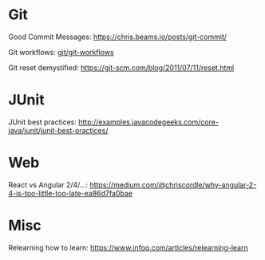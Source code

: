 # Git
Good Commit Messages: https://chris.beams.io/posts/git-commit/

Git workflows: [git/git-workflows](git/git-workflows.md)

Git reset demystified: https://git-scm.com/blog/2011/07/11/reset.html

# JUnit
JUnit best practices: http://examples.javacodegeeks.com/core-java/junit/junit-best-practices/

# Web
React vs Angular 2/4/...: https://medium.com/@chriscordle/why-angular-2-4-is-too-little-too-late-ea86d7fa0bae

# Misc
Relearning how to learn: https://www.infoq.com/articles/relearning-learn
